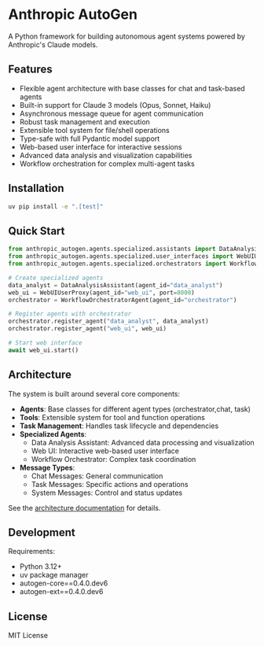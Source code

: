 # Anthropic AutoGen

A Python framework for building autonomous agent systems powered by Anthropic's Claude models.

## Features

- Flexible agent architecture with base classes for chat and task-based agents
- Built-in support for Claude 3 models (Opus, Sonnet, Haiku)
- Asynchronous message queue for agent communication
- Robust task management and execution
- Extensible tool system for file/shell operations
- Type-safe with full Pydantic model support
- Web-based user interface for interactive sessions
- Advanced data analysis and visualization capabilities 
- Workflow orchestration for complex multi-agent tasks

## Installation

```bash
uv pip install -e ".[test]"
```

## Quick Start

```python
from anthropic_autogen.agents.specialized.assistants import DataAnalysisAssistant
from anthropic_autogen.agents.specialized.user_interfaces import WebUIUserProxy
from anthropic_autogen.agents.specialized.orchestrators import WorkflowOrchestratorAgent

# Create specialized agents
data_analyst = DataAnalysisAssistant(agent_id="data_analyst")
web_ui = WebUIUserProxy(agent_id="web_ui", port=8000)
orchestrator = WorkflowOrchestratorAgent(agent_id="orchestrator")

# Register agents with orchestrator
orchestrator.register_agent("data_analyst", data_analyst)
orchestrator.register_agent("web_ui", web_ui)

# Start web interface
await web_ui.start()
```

## Architecture

The system is built around several core components:

- **Agents**: Base classes for different agent types (orchestrator,chat, task)
- **Tools**: Extensible system for tool and function operations
- **Task Management**: Handles task lifecycle and dependencies
- **Specialized Agents**:
  - Data Analysis Assistant: Advanced data processing and visualization
  - Web UI: Interactive web-based user interface
  - Workflow Orchestrator: Complex task coordination
- **Message Types**:
  - Chat Messages: General communication
  - Task Messages: Specific actions and operations
  - System Messages: Control and status updates

See the [architecture documentation](docs/architecture/README.md) for details.

## Development

Requirements:
- Python 3.12+
- uv package manager
- autogen-core==0.4.0.dev6
- autogen-ext==0.4.0.dev6

## License

MIT License
